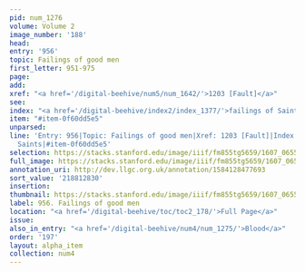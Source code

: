 ```yaml
---
pid: num_1276
volume: Volume 2
image_number: '188'
head:
entry: '956'
topic: Failings of good men
first_letter: 951-975
page:
add:
xref: "<a href='/digital-beehive/num5/num_1642/'>1203 [Fault]</a>"
see:
index: "<a href='/digital-beehive/index2/index_1377/'>failings of Saints</a>"
item: "#item-0f60dd5e5"
unparsed:
line: 'Entry: 956|Topic: Failings of good men|Xref: 1203 [Fault]|Index: failings of
  Saints|#item-0f60dd5e5'
selection: https://stacks.stanford.edu/image/iiif/fm855tg5659/1607_0655/949,2830,2791,781/full/0/default.jpg
full_image: https://stacks.stanford.edu/image/iiif/fm855tg5659/1607_0655/full/full/0/default.jpg
annotation_uri: http://dev.llgc.org.uk/annotation/1584128477693
sort_value: '218812830'
insertion:
thumbnail: https://stacks.stanford.edu/image/iiif/fm855tg5659/1607_0655/949,2830,600,180/250,/0/default.jpg
label: 956. Failings of good men
location: "<a href='/digital-beehive/toc/toc2_178/'>Full Page</a>"
issue:
also_in_entry: "<a href='/digital-beehive/num4/num_1275/'>Blood</a>"
order: '197'
layout: alpha_item
collection: num4
---
```

